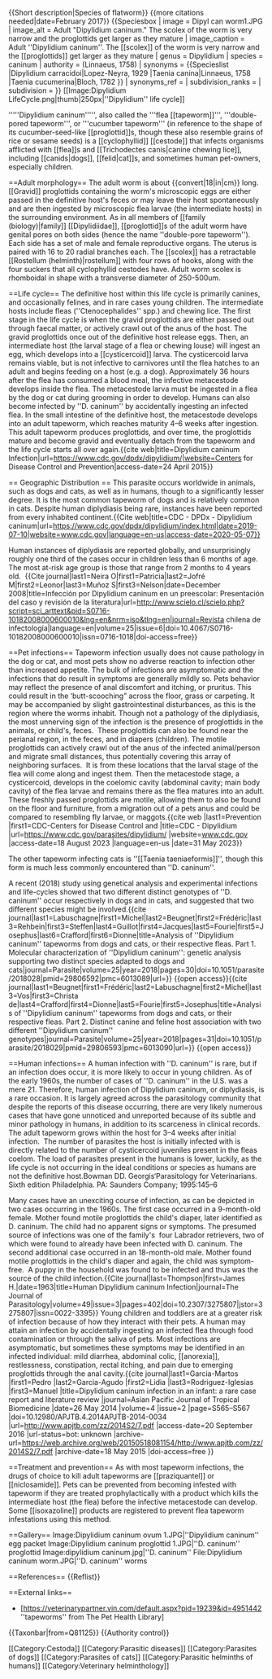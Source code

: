 {{Short description|Species of flatworm}}
{{more citations needed|date=February 2017}}
{{Speciesbox
| image = Dipyl can worm1.JPG
| image_alt = Adult "Dipylidium caninum." The scolex of the worm is very narrow and the proglottids get larger as they mature
| image_caption = Adult ''Dipylidium caninum''. The [[scolex]] of the worm is very narrow and the [[proglottids]] get larger as they mature
| genus = Dipylidium
| species = caninum
| authority = (Linnaeus, 1758)
| synonyms = {{Specieslist
|Dipylidium carracidoi|Lopez-Neyra, 1929
|Taenia canina|Linnaeus, 1758
|Taenia cucumerina|Bloch, 1782
}}
| synonyms_ref =
| subdivision_ranks =
| subdivision =
}}
[[Image:Dipylidium LifeCycle.png|thumb|250px|''Dipylidium'' life cycle]]

'''''Dipylidium caninum''''', also called the '''flea [[tapeworm]]''', '''double-pored tapeworm''', or '''cucumber tapeworm''' (in reference to the shape of its cucumber-seed-like [[proglottid]]s, though these also resemble grains of rice or sesame seeds) is a [[cyclophyllid]] [[cestode]] that infects organisms afflicted with [[flea]]s and [[Trichodectes canis|canine chewing lice]], including [[canids|dogs]], [[felid|cat]]s, and sometimes human pet-owners, especially children.

==Adult morphology==
The adult worm is about {{convert|18|in|cm}} long.  [[Gravid]] proglottids containing the worm's microscopic eggs are either passed in the definitive host's feces or may leave their host spontaneously and are then ingested by microscopic flea larvae (the intermediate hosts) in the surrounding environment. As in all members of [[family (biology)|family]] [[Dipylidiidae]], [[proglottid]]s of the adult worm have genital pores on both sides (hence the name ''double-pore tapeworm'').  Each side has a set of male and female reproductive organs.  The uterus is paired with 16 to 20 radial branches each. The [[scolex]] has a retractable [[Rostellum (helminth)|rostellum]] with four rows of hooks, along with the four suckers that all cyclophyllid cestodes have.
Adult worm scolex is rhomboidal in shape with a transverse diameter of 250-500um.

==Life cycle==
The definitive host within this life cycle is primarily canines, and occasionally felines, and in rare cases young children. The intermediate hosts include fleas (''Ctenocephalides'' spp.) and chewing lice.  The first stage in the life cycle is when the gravid proglottids are either passed out through faecal matter, or actively crawl out of the anus of the host. The gravid proglottids once out of the definitive host release eggs. Then, an intermediate host (the larval stage of a flea or chewing louse) will ingest an egg, which develops into a [[cysticercoid]] larva. The cysticercoid larva remains viable, but is not infective to carnivores until the flea hatches to an adult and begins feeding on a host (e.g. a dog). Approximately 36 hours after the flea has consumed a blood meal, the infective metacestode develops inside the flea. The metacestode larva must be ingested in a flea by the dog or cat during grooming in order to develop. Humans can also become infected by ''D. caninum'' by accidentally ingesting an infected flea. In the small intestine of the definitive host, the metacestode develops into an adult tapeworm, which reaches maturity 4–6 weeks after ingestion. This adult tapeworm produces proglottids, and over time, the proglottids mature and become gravid and eventually detach from the tapeworm and the life cycle starts all over again.<ref>{{cite web|title=Dipylidium caninum Infection|url=https://www.cdc.gov/dpdx/dipylidium/|website=Centers for Disease Control and Prevention|access-date=24 April 2015}}</ref>

== Geographic Distribution ==
This parasite occurs worldwide in animals, such as dogs and cats, as well as in humans, though to a significantly lesser degree. It is the most common tapeworm of dogs and is relatively common in cats. Despite human diplydiasis being rare, instances have been reported from every inhabited continent.<ref name=":0">{{Cite web|title=CDC - DPDx - Dipylidium caninum|url=https://www.cdc.gov/dpdx/dipylidium/index.html|date=2019-07-10|website=www.cdc.gov|language=en-us|access-date=2020-05-07}}</ref>

Human instances of diplydiasis are reported globally, and unsurprisingly roughly one third of the cases occur in children less than 6 months of age. The most at-risk age group is those that range from 2 months to 4 years old.  <ref>{{Cite journal|last1=Neira O|first1=Patricia|last2=Jofré M|first2=Leonor|last3=Muñoz S|first3=Nelson|date=December 2008|title=Infección por Dipylidium caninum en un preescolar: Presentación del caso y revisión de la literatura|url=http://www.scielo.cl/scielo.php?script=sci_arttext&pid=S0716-10182008000600010&lng=en&nrm=iso&tlng=en|journal=Revista chilena de infectología|language=en|volume=25|issue=6|doi=10.4067/S0716-10182008000600010|issn=0716-1018|doi-access=free}}</ref>

==Pet infections==
Tapeworm infection usually does not cause pathology in the dog or cat, and most pets show no adverse reaction to infection other than increased appetite. The bulk of infections are asymptomatic and the infections that do result in symptoms are generally mildly so. Pets behavior may reflect the presence of anal discomfort and itching, or pruritus. This could result in the ‘butt-scooching” across the floor, grass or carpeting. It may be accompanied by slight gastrointestinal disturbances, as this is the region where the worms inhabit. Though not a pathology of the diplydiasis, the most unnerving sign of the infection is the presence of proglottids in the animals, or child's, feces.  These proglottids can also be found near the perianal region, in the feces, and in diapers (children). The motile proglottids can actively crawl out of the anus of the infected animal/person and migrate small distances, thus potentially covering this array of neighboring surfaces.  It is from these locations that the larval stage of the flea will come along and ingest them. Then the metacestode stage, a cysticercoid, develops in the coelomic cavity (abdominal cavity; main body cavity) of the flea larvae and remains there as the flea matures into an adult. These freshly passed proglottids are motile, allowing them to also be found on the floor and furniture, from a migration out of a pets anus and could be compared to resembling fly larvae, or maggots.<ref name=":0" /><ref>{{cite web |last1=Prevention |first1=CDC-Centers for Disease Control and |title=CDC - Dipylidium |url=https://www.cdc.gov/parasites/dipylidium/ |website=www.cdc.gov |access-date=18 August 2023 |language=en-us |date=31 May 2023}}</ref>

The other tapeworm infecting cats is ''[[Taenia taeniaeformis]]'', though this form is much less commonly encountered than ''D. caninum''.

A recent (2018) study using genetical analysis and experimental infections and life-cycles showed that two different distinct genotypes of ''D. caninum'' occur respectively in dogs and in cats, and suggested that two different species might be involved.<ref name="LabuschagneBeugnet2018">{{cite journal|last1=Labuschagne|first1=Michel|last2=Beugnet|first2=Frédéric|last3=Rehbein|first3=Steffen|last4=Guillot|first4=Jacques|last5=Fourie|first5=Josephus|last6=Crafford|first6=Dionne|title=Analysis of ''Dipylidium caninum'' tapeworms from dogs and cats, or their respective fleas. Part 1. Molecular characterization of ''Dipylidium caninum'': genetic analysis supporting two distinct species adapted to dogs and cats|journal=Parasite|volume=25|year=2018|pages=30|doi=10.1051/parasite/2018028|pmid=29806592|pmc=6013089|url=}} {{open access}}</ref><ref name="BeugnetLabuschagne2018">{{cite journal|last1=Beugnet|first1=Frédéric|last2=Labuschagne|first2=Michel|last3=Vos|first3=Christa de|last4=Crafford|first4=Dionne|last5=Fourie|first5=Josephus|title=Analysis of ''Dipylidium caninum'' tapeworms from dogs and cats, or their respective fleas. Part 2. Distinct canine and feline host association with two different ''Dipylidium caninum'' genotypes|journal=Parasite|volume=25|year=2018|pages=31|doi=10.1051/parasite/2018029|pmid=29806593|pmc=6013090|url=}} {{open access}}</ref>

==Human infections==
A human infection with ''D. caninum'' is rare, but if an infection does occur, it is more likely to occur in young children. As of the early 1960s, the number of cases of ''D. caninum'' in the U.S. was a mere 21. Therefore, human infection of Dipylidium caninum, or diplydiasis, is a rare occasion. It is largely agreed across the parasitology community that despite the reports of this disease occurring, there are very likely numerous cases that have gone unnoticed and unreported because of its subtle and minor pathology in humans, in addition to its scarceness in clinical records. The adult tapeworm grows within the host for 3–4 weeks after initial infection.  The number of parasites the host is initially infected with is directly related to the number of cysticercoid juveniles present in the fleas coelom. The load of parasites present in the humans is lower, luckily, as the life cycle is not occurring in the ideal conditions or species as humans are not the definitive host.<ref>Bowman DD. Georgis‘Parasitology for Veterinarians. Sixth edition Philadelphia. PA: Saunders Company; 1995:145–6</ref>

Many cases have an unexciting course of infection, as can be depicted in two cases occurring in the 1960s. The first case occurred in a 9-month-old female. Mother found motile proglottids the child's diaper, later identified as D. caninum. The child had no apparent signs or symptoms. The presumed source of infections was one of the family's  four Labrador retrievers, two of which were found to already have been infected with D. caninum. The second additional case occurred in an 18-month-old male. Mother found motile proglottids in the child's diaper and again, the child was symptom-free.  A puppy in the household was found to be infected and thus was the source of the child infection.<ref>{{Cite journal|last=Thompson|first=James H.|date=1963|title=Human Dipylidium caninum Infection|journal=The Journal of Parasitology|volume=49|issue=3|pages=402|doi=10.2307/3275807|jstor=3275807|issn=0022-3395}}</ref> Young children and toddlers are at a greater risk of infection because of how they interact with their pets. A human may attain an infection by accidentally ingesting an infected flea through food contamination or through the saliva of pets. Most infections are asymptomatic, but sometimes these symptoms may be identified in an infected individual: mild diarrhea, abdominal colic, [[anorexia]], restlessness, constipation, rectal itching, and pain due to emerging proglottids through the anal cavity.<ref>{{cite journal|last1=Garcia-Martos |first1=Pedro |last2=Garcia-Agudo |first2=Lidia |last3=Rodriguez-Iglesias |first3=Manuel |title=Dipylidium caninum infection in an infant: a rare case report and literature review |journal=Asian Pacific Journal of Tropical Biomedicine |date=26 May 2014 |volume=4 |issue=2 |page=S565–S567 |doi=10.12980/APJTB.4.2014APJTB-2014-0034 |url=http://www.apjtb.com/zz/2014S2/7.pdf |access-date=20 September 2016 |url-status=bot: unknown |archive-url=https://web.archive.org/web/20150518081154/http://www.apjtb.com/zz/2014S2/7.pdf |archive-date=18 May 2015 |doi-access=free }}</ref>

==Treatment and prevention==
As with most tapeworm infections, the drugs of choice to kill adult tapeworms are [[praziquantel]] or [[niclosamide]]. Pets can be prevented from becoming infested with tapeworm if they are treated prophylactically with a product which kills the intermediate host (the flea) before the infective metacestode can develop. Some [[isoxazoline]] products are registered to prevent flea tapeworm infestations using this method.

==Gallery==
<gallery>
Image:Dipylidium caninum ovum 1.JPG|''Dipylidium caninum'' egg packet
Image:Dipylidium caninum proglottid 1.JPG|''D. caninum'' proglottid
Image:dipylidium caninum.jpg|''D. caninum''
File:Dipylidium caninum worm.JPG|''D. caninum'' worms
</gallery>

==References==
{{Reflist}}

==External links==
* [https://veterinarypartner.vin.com/default.aspx?pid=19239&id=4951442 ''tapeworms'' from The Pet Health Library]

{{Taxonbar|from=Q81125}}
{{Authority control}}

[[Category:Cestoda]]
[[Category:Parasitic diseases]]
[[Category:Parasites of dogs]]
[[Category:Parasites of cats]]
[[Category:Parasitic helminths of humans]]
[[Category:Veterinary helminthology]]